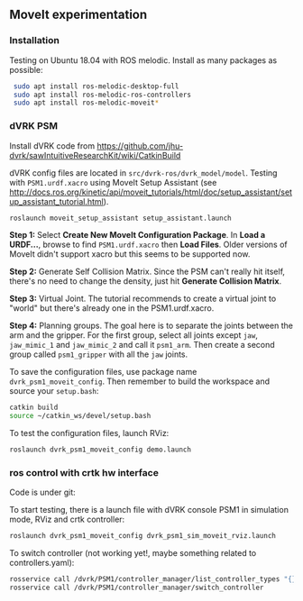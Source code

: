 ## MoveIt experimentation

### Installation

Testing on Ubuntu 18.04 with ROS melodic.  Install as many packages as possible:
```sh
 sudo apt install ros-melodic-desktop-full 
 sudo apt install ros-melodic-ros-controllers 
 sudo apt install ros-melodic-moveit*
 ```
 
### dVRK PSM
 
Install dVRK code from https://github.com/jhu-dvrk/sawIntuitiveResearchKit/wiki/CatkinBuild
 
dVRK config files are located in `src/dvrk-ros/dvrk_model/model`. Testing with
`PSM1.urdf.xacro` using MoveIt Setup Assistant (see http://docs.ros.org/kinetic/api/moveit_tutorials/html/doc/setup_assistant/setup_assistant_tutorial.html).

```sh
roslaunch moveit_setup_assistant setup_assistant.launch
```

**Step 1:** Select **Create New MoveIt Configuration Package**.
In **Load a URDF...**, browse to find `PSM1.urdf.xacro` then **Load Files**.  Older
versions of MoveIt didn't support xacro but this seems to be supported now.

**Step 2:** Generate Self Collision Matrix.  Since the PSM can't really hit itself, 
there's no need to change the density, just hit **Generate Collision Matrix**.

**Step 3:** Virtual Joint.   The tutorial recommends to create a virtual joint to
"world" but there's already one in the PSM1.urdf.xacro.

**Step 4:** Planning groups.  The goal here is to separate the joints between the
arm and the gripper.  For the first group, select all joints except `jaw`, 
`jaw_mimic_1` and `jaw_mimic_2` and call it `psm1_arm`.   Then create a second 
group called `psm1_gripper` with all the `jaw` joints.

To save the configuration files, use package name `dvrk_psm1_moveit_config`.
Then remember to build the workspace and source your `setup.bash`:
```sh
catkin build
source ~/catkin_ws/devel/setup.bash
```

To test the configuration files, launch RViz:
```sh
roslaunch dvrk_psm1_moveit_config demo.launch
```

### ros control with crtk hw interface

Code is under git: 

To start testing, there is a launch file with dVRK console PSM1 in simulation mode, RViz and crtk controller:
```sh
roslaunch dvrk_psm1_moveit_config dvrk_psm1_sim_moveit_rviz.launch
```

To switch controller (not working yet!, maybe something related to controllers.yaml):
```sh
rosservice call /dvrk/PSM1/controller_manager/list_controller_types "{}" 
rosservice call /dvrk/PSM1/controller_manager/switch_controller
 ```